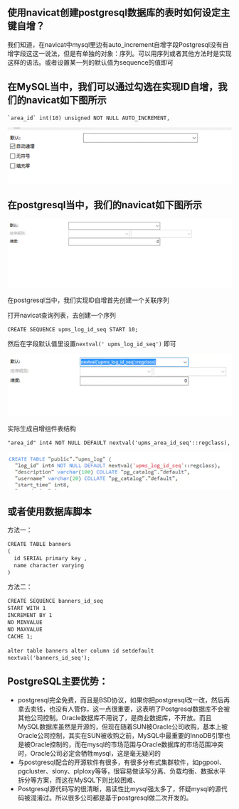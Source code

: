 [TOC]: # "Spring Cloud"




## 使用navicat创建postgresql数据库的表时如何设定主键自增？

我们知道，在navicat中mysql里边有auto_increment自增字段Postgresql没有自增字段这这一说法，但是有单独的对象：序列。可以用序列或者其他方法时是实现这样的语法。或者设置某一列的默认值为sequence的值即可

## 在MySQL当中，我们可以通过勾选在实现ID自增，我们的navicat如下图所示

```mysql
`area_id` int(10) unsigned NOT NULL AUTO_INCREMENT,
```

![](.PostgeSQL如何设置自增主键ID_images/3fb3e6ea.png)

## 在postgresql当中，我们的navicat如下图所示

![](.PostgeSQL如何设置自增主键ID_images/4160b2dc.png)

在postgresql当中，我们实现ID自增首先创建一个关联序列

打开navicat查询列表，去创建一个序列

```postgresql
CREATE SEQUENCE upms_log_id_seq START 10;
```

然后在字段默认值里设置`nextval(' upms_log_id_seq')` 即可

![](.PostgeSQL如何设置自增主键ID_images/d8216fd6.png)

实际生成自增组件表结构

```postgresql
"area_id" int4 NOT NULL DEFAULT nextval('upms_area_id_seq'::regclass),
```

![](.PostgeSQL如何设置自增主键ID_images/5f69f8d5.png)


## 或者使用数据库脚本

方法一：

```postgresql
CREATE TABLE banners  
(  
  id SERIAL primary key ,  
  name character varying
)  
```

方法二：

```postgresql
CREATE SEQUENCE banners_id_seq  
START WITH 1  
INCREMENT BY 1  
NO MINVALUE  
NO MAXVALUE  
CACHE 1;  
  
alter table banners alter column id setdefault nextval('banners_id_seq');
```

## PostgreSQL主要优势：

- postgresql完全免费，而且是BSD协议，如果你把postgresql改一改，然后再拿去卖钱，也没有人管你，这一点很重要，这表明了Postgresql数据库不会被其他公司控制。Oracle数据库不用说了，是商业数据库，不开放。而且MySQL数据库虽然是开源的，但现在随着SUN被Oracle公司收购，基本上被Oracle公司控制，其实在SUN被收购之前，MySQL中最重要的InnoDB引擎也是被Oracle控制的，而在mysql的市场范围与Oracle数据库的市场范围冲突时，Oracle公司必定会牺牲mysql，这是毫无疑问的
- 与postgresql配合的开源软件有很多，有很多分布式集群软件，如pgpool、pgcluster、slony、plploxy等等，很容易做读写分离、负载均衡、数据水平拆分等方案，而这在MySQL下则比较困难、
- Postgresql源代码写的很清晰，易读性比mysql强太多了，怀疑mysql的源代码被混淆过。所以很多公司都是基于postgresql做二次开发的。
